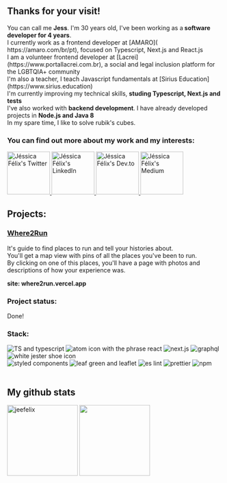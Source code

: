 ## Thanks for your visit!
<div>
  You can call me <b>Jess</b>. I'm 30 years old, I've been working as a<b> software developer for 4 years</b>.<br>
  I currently work as a frontend developer at [AMARO]( https://amaro.com/br/pt), focused on Typescript, Next.js and React.js </br>
  I am a volunteer frontend developer at [Lacrei](https://www.portallacrei.com.br), a social and legal inclusion platform for the LGBTQIA+ community</br>
  I'm also a teacher, I teach Javascript fundamentals at [Sirius Education](https://www.sirius.education) </br>
  I'm currently improving my technical skills, <b>studing Typescript, Next.js and tests</b> <br>
  I've also worked with <b>backend development</b>. I have already developed projects in <b>Node.js and Java 8</b> <br>
  In my spare time, I like to solve rubik's cubes.<br>
<div/>

### You can find out more about my work and my interests:

<a href="https://twitter.com/jesslyneh">
 <img alt="Jéssica Félix's Twitter" | Twitter" width="100em" src="https://img.shields.io/badge/Twitter-1DA1F2?style=for-the-badge&logo=twitter&logoColor=black" />
</a>
<a href="https://www.linkedin.com/in/jessilyneh/">
  <img alt="Jéssica Félix's LinkedIn" width="100em" src="https://img.shields.io/badge/LinkedIn-0077B5?style=for-the-badge&logo=linkedin&logoColor=black" />
</a>
<a href="https://dev.to/dev_jessi">
  <img alt="Jéssica Félix's Dev.to" width="100em" src="https://img.shields.io/badge/dev.to-0A0A0A?style=for-the-badge&logo=devdotto&logoColor=white" />
</a>
<a href="https://medium.com/@jessi-cflx">
 <img alt="Jéssica Félix's Medium" width="100em" src="https://img.shields.io/badge/Medium-12100E?style=for-the-badge&logo=medium&logoColor=white" />
</a>
<br/>

## Projects:

### [Where2Run](https://github.com/Jessilyneh/where2run) 
It's guide to find places to run and tell your histories about.<br>
You'll get a map view with pins of all the places you've been to run.<br>
By clicking on one of this places, you'll have a page with photos and descriptions of how your experience was.<br />
  
<b> site: where2run.vercel.app </b>
                                                                                                                                                
### Project status:
Done!

### Stack:
<div>
<img src="https://img.shields.io/badge/TypeScript-007ACC?style=for-the-badge&logo=typescript&logoColor=white" alt="TS and typescript"/>
<img src="https://img.shields.io/badge/React-20232A?style=for-the-badge&logo=react&logoColor=61DAFB" alt="atom icon with the phrase react"/>
<img src="https://img.shields.io/badge/next.js-000000?style=for-the-badge&logo=nextdotjs&logoColor=white" alt="next.js"/>
<img src="https://img.shields.io/badge/GraphQl-E10098?style=for-the-badge&logo=graphql&logoColor=white" alt="graphql"/>
<img src="https://img.shields.io/badge/Jest-C21325?style=for-the-badge&logo=jest&logoColor=white" alt="white jester shoe icon"/> <br/>
<img src="https://img.shields.io/badge/styled--components-DB7093?style=for-the-badge&logo=styled-components&logoColor=white" alt="styled components" />
<img src="https://img.shields.io/badge/Leaflet-199900?style=for-the-badge&logo=Leaflet&logoColor=white" alt="leaf green and leaflet"/>
<img src="https://img.shields.io/badge/eslint-3A33D1?style=for-the-badge&logo=eslint&logoColor=white" alt="es lint"/>
<img src="https://img.shields.io/badge/prettier-1A2C34?style=for-the-badge&logo=prettier&logoColor=F7BA3E" alt="prettier" />
<img src="https://img.shields.io/badge/npm-CB3837?style=for-the-badge&logo=npm&logoColor=white" alt="npm"/>
</div>
<br />
  
## My github stats
<div>
<img  height="165em" width: "100em" src="https://github-readme-stats.vercel.app/api?username=Jessilyneh&show_icons=true&theme=gotham" alt="jeefelix" />
<img height="165em" width: "100em" src="https://github-readme-stats.vercel.app/api/top-langs/?username=Jessilyneh&layout=compact&langs_count=5&theme=gotham"/>
<div/>

